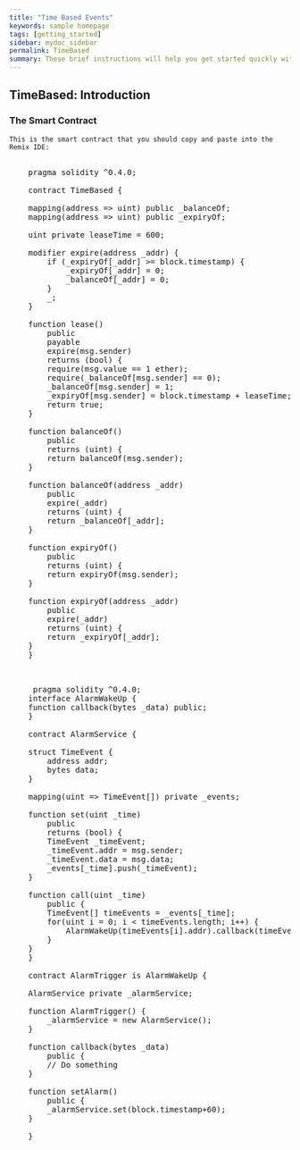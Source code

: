 ```yaml
---
title: "Time Based Events"
keywords: sample homepage
tags: [getting_started]
sidebar: mydoc_sidebar
permalink: TimeBased
summary: These brief instructions will help you get started quickly with the solidity development.
---
```



## TimeBased: Introduction

### The Smart Contract

```
This is the smart contract that you should copy and paste into the Remix IDE:

```


<pre>

    pragma solidity ^0.4.0;

    contract TimeBased {
    
    mapping(address => uint) public _balanceOf;
    mapping(address => uint) public _expiryOf;
    
    uint private leaseTime = 600;
    
    modifier expire(address _addr) {
        if (_expiryOf[_addr] >= block.timestamp) {
            _expiryOf[_addr] = 0;
            _balanceOf[_addr] = 0;
        }
        _;
    }
    
    function lease()
        public
        payable
        expire(msg.sender)
        returns (bool) {
        require(msg.value == 1 ether);
        require(_balanceOf[msg.sender] == 0);
        _balanceOf[msg.sender] = 1;
        _expiryOf[msg.sender] = block.timestamp + leaseTime;
        return true;
    }
    
    function balanceOf() 
        public
        returns (uint) {
        return balanceOf(msg.sender);        
    }
    
    function balanceOf(address _addr)
        public
        expire(_addr)
        returns (uint) {
        return _balanceOf[_addr];
    }
    
    function expiryOf() 
        public
        returns (uint) {
        return expiryOf(msg.sender);        
    }
    
    function expiryOf(address _addr)
        public
        expire(_addr)
        returns (uint) {
        return _expiryOf[_addr];
    }
    }
 </pre>
    
    
   <pre>
   
     pragma solidity ^0.4.0;
    interface AlarmWakeUp {
    function callback(bytes _data) public;
    }

    contract AlarmService {
    
    struct TimeEvent {
        address addr;
        bytes data;
    }
    
    mapping(uint => TimeEvent[]) private _events;
    
    function set(uint _time) 
        public 
        returns (bool) {
        TimeEvent _timeEvent;
        _timeEvent.addr = msg.sender;
        _timeEvent.data = msg.data;
        _events[_time].push(_timeEvent);
    }
    
    function call(uint _time) 
        public {
        TimeEvent[] timeEvents = _events[_time];
        for(uint i = 0; i < timeEvents.length; i++) {
            AlarmWakeUp(timeEvents[i].addr).callback(timeEvents[i].data);
        }
    }
    }

    contract AlarmTrigger is AlarmWakeUp {
    
    AlarmService private _alarmService;
    
    function AlarmTrigger() {
        _alarmService = new AlarmService();
    }
    
    function callback(bytes _data) 
        public {
        // Do something
    }
    
    function setAlarm() 
        public {
        _alarmService.set(block.timestamp+60);
    }
    
    }
   </pre>
